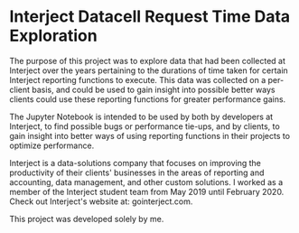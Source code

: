 # Interject Datacell Request Time Data Exploration

The purpose of this project was to explore data that had been collected at Interject over the years pertaining to the durations of time taken for certain Interject reporting functions to execute. This data was collected on a per-client basis, and could be used to gain insight into possible better ways clients could use these reporting functions for greater performance gains.

The Jupyter Notebook is intended to be used by both by developers at Interject, to find possible bugs or performance tie-ups, and by clients, to gain insight into better ways of using reporting functions in their projects to optimize performance.

Interject is a data-solutions company that focuses on improving the productivity of their clients' businesses in the areas of reporting and accounting, data management, and other custom solutions. I worked as a member of the Interject student team from May 2019 until February 2020. Check out Interject's website at: gointerject.com.

This project was developed solely by me.
